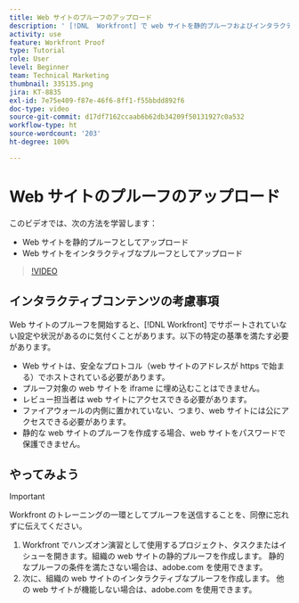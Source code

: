 ```yaml
---
title: Web サイトのプルーフのアップロード
description: ' [!DNL  Workfront] で web サイトを静的プルーフおよびインタラクティブプルーフとしてアップロードする方法について説明します。'
activity: use
feature: Workfront Proof
type: Tutorial
role: User
level: Beginner
team: Technical Marketing
thumbnail: 335135.png
jira: KT-8835
exl-id: 7e75e409-f87e-46f6-8ff1-f55bbdd892f6
doc-type: video
source-git-commit: d17df7162ccaab6b62db34209f50131927c0a532
workflow-type: ht
source-wordcount: '203'
ht-degree: 100%

---
```


# Web サイトのプルーフのアップロード

このビデオでは、次の方法を学習します：

* Web サイトを静的プルーフとしてアップロード
* Web サイトをインタラクティブなプルーフとしてアップロード

>[!VIDEO](https://video.tv.adobe.com/v/335135/?quality=12&learn=on&enablevpops)


## インタラクティブコンテンツの考慮事項

Web サイトのプルーフを開始すると、[!DNL Workfront] でサポートされていない設定や状況があるのに気付くことがあります。以下の特定の基準を満たす必要があります。

* Web サイトは、安全なプロトコル（web サイトのアドレスが https で始まる）でホストされている必要があります。
* プルーフ対象の web サイトを iframe に埋め込むことはできません。
* レビュー担当者は web サイトにアクセスできる必要があります。
* ファイアウォールの内側に置かれていない、つまり、web サイトには公にアクセスできる必要があります。
* 静的な web サイトのプルーフを作成する場合、web サイトをパスワードで保護できません。

## やってみよう

>[!IMPORTANT]
>
>Workfront のトレーニングの一環としてプルーフを送信することを、同僚に忘れずに伝えてください。

1. Workfront でハンズオン演習として使用するプロジェクト、タスクまたはイシューを開きます。組織の web サイトの静的プルーフを作成します。 静的なプルーフの条件を満たさない場合は、adobe.com を使用できます。
1. 次に、組織の web サイトのインタラクティブなプルーフを作成します。 他の web サイトが機能しない場合は、adobe.com を使用できます。

<!-- 
Learn more about these considerations in the articles Generate a static proof for a website or other web content and Generate an interactive proof for a website or other web content. 
-->

<!--
### Learn more
[!DNL Workfront] also supports interactive proofing of files generated from a ZIP file. Learn how to prepare the ZIP file for uploading in the article Interactive content proofs.

* Generate a static proof for a website or other web content
* Generate an interactive proof for a website or other web content
* Generate a proof for interactive content in a ZIP file
* Understand the desktop proofing viewer
* Install the desktop proofing viewer
-->

